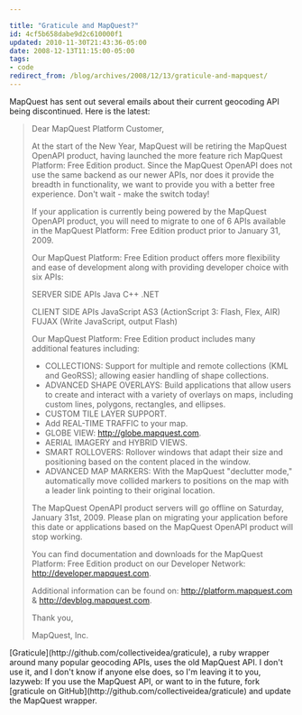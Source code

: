 ```yaml
---

title: "Graticule and MapQuest?"
id: 4cf5b658dabe9d2c610000f1
updated: 2010-11-30T21:43:36-05:00
date: 2008-12-13T11:15:00-05:00
tags:
- code
redirect_from: /blog/archives/2008/12/13/graticule-and-mapquest/
---
```


MapQuest has sent out several emails about their current geocoding API being discontinued. Here is the latest:

<blockquote>
Dear MapQuest Platform Customer,

At the start of the New Year, MapQuest will be retiring the MapQuest OpenAPI product, having launched the more feature rich MapQuest Platform: Free Edition product. Since the MapQuest OpenAPI does not use the same backend as our newer APIs, nor does it provide the breadth in functionality, we want to provide you with a better free experience. Don't wait - make the switch today!

If your application is currently being powered by the MapQuest OpenAPI product, you will need to migrate to one of 6 APIs available in the MapQuest Platform: Free Edition product prior to January 31, 2009.

Our MapQuest Platform: Free Edition product offers more flexibility and ease of development along with providing developer choice with six APIs:

SERVER SIDE APIs
Java
C++
.NET

CLIENT SIDE APIs
JavaScript
AS3 (ActionScript 3: Flash, Flex, AIR)
FUJAX (Write JavaScript, output Flash)

Our MapQuest Platform: Free Edition product includes many additional features including:

-   COLLECTIONS: Support for multiple and remote collections (KML and GeoRSS); allowing easier handling of shape collections.
-   ADVANCED SHAPE OVERLAYS: Build applications that allow users to create and interact with a variety of overlays on maps, including custom lines, polygons, rectangles, and ellipses.
-   CUSTOM TILE LAYER SUPPORT.
-   Add REAL-TIME TRAFFIC to your map.
-   GLOBE VIEW: http://globe.mapquest.com.
-   AERIAL IMAGERY and HYBRID VIEWS.
-   SMART ROLLOVERS: Rollover windows that adapt their size and positioning based on the content placed in the window.
-   ADVANCED MAP MARKERS: With the MapQuest "declutter mode," automatically move collided markers to positions on the map with a leader link pointing to their original location.

The MapQuest OpenAPI product servers will go offline on Saturday, January 31st, 2009. Please plan on migrating your application before this date or applications based on the MapQuest OpenAPI product will stop working.

You can find documentation and downloads for the MapQuest Platform: Free Edition product on our Developer Network: http://developer.mapquest.com.

Additional information can be found on:
http://platform.mapquest.com & http://devblog.mapquest.com.

Thank you,

MapQuest, Inc.

</blockquote>
[Graticule](http://github.com/collectiveidea/graticule), a ruby wrapper around many popular geocoding APIs, uses the old MapQuest API. I don't use it, and I don't know if anyone else does, so I'm leaving it to you, lazyweb: If you use the MapQuest API, or want to in the future, fork [graticule on GitHub](http://github.com/collectiveidea/graticule) and update the MapQuest wrapper.
